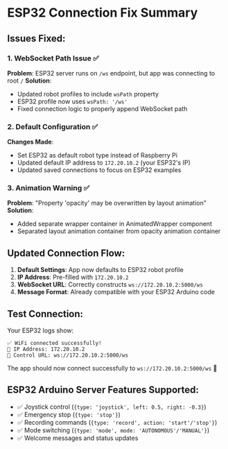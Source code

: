 # ESP32 Connection Fix Summary

## Issues Fixed:

### 1. WebSocket Path Issue ✅
**Problem**: ESP32 server runs on `/ws` endpoint, but app was connecting to root `/`
**Solution**: 
- Updated robot profiles to include `wsPath` property
- ESP32 profile now uses `wsPath: '/ws'`
- Fixed connection logic to properly append WebSocket path

### 2. Default Configuration ✅
**Changes Made**:
- Set ESP32 as default robot type instead of Raspberry Pi
- Updated default IP address to `172.20.10.2` (your ESP32's IP)
- Updated saved connections to focus on ESP32 examples

### 3. Animation Warning ✅
**Problem**: "Property 'opacity' may be overwritten by layout animation"
**Solution**: 
- Added separate wrapper container in AnimatedWrapper component
- Separated layout animation container from opacity animation container

## Updated Connection Flow:

1. **Default Settings**: App now defaults to ESP32 robot profile
2. **IP Address**: Pre-filled with `172.20.10.2`
3. **WebSocket URL**: Correctly constructs `ws://172.20.10.2:5000/ws`
4. **Message Format**: Already compatible with your ESP32 Arduino code

## Test Connection:

Your ESP32 logs show:
```
✅ WiFi connected successfully!
📍 IP Address: 172.20.10.2
🧭 Control URL: ws://172.20.10.2:5000/ws
```

The app should now connect successfully to `ws://172.20.10.2:5000/ws` 🎉

## ESP32 Arduino Server Features Supported:
- ✅ Joystick control (`{type: 'joystick', left: 0.5, right: -0.3}`)
- ✅ Emergency stop (`{type: 'stop'}`)
- ✅ Recording commands (`{type: 'record', action: 'start'/'stop'}`)
- ✅ Mode switching (`{type: 'mode', mode: 'AUTONOMOUS'/'MANUAL'}`)
- ✅ Welcome messages and status updates

